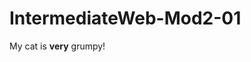 # IntermediateWeb-Mod2-01
<!DOCTYPE html>
  <html>
    <head>
      <meta charset= "utf-8">
      <title> module 2 scratch pad </title>
    </head>
    <body>
      <p> My cat is <strong>very</strong> grumpy! </p>
      </body>
      </html>

